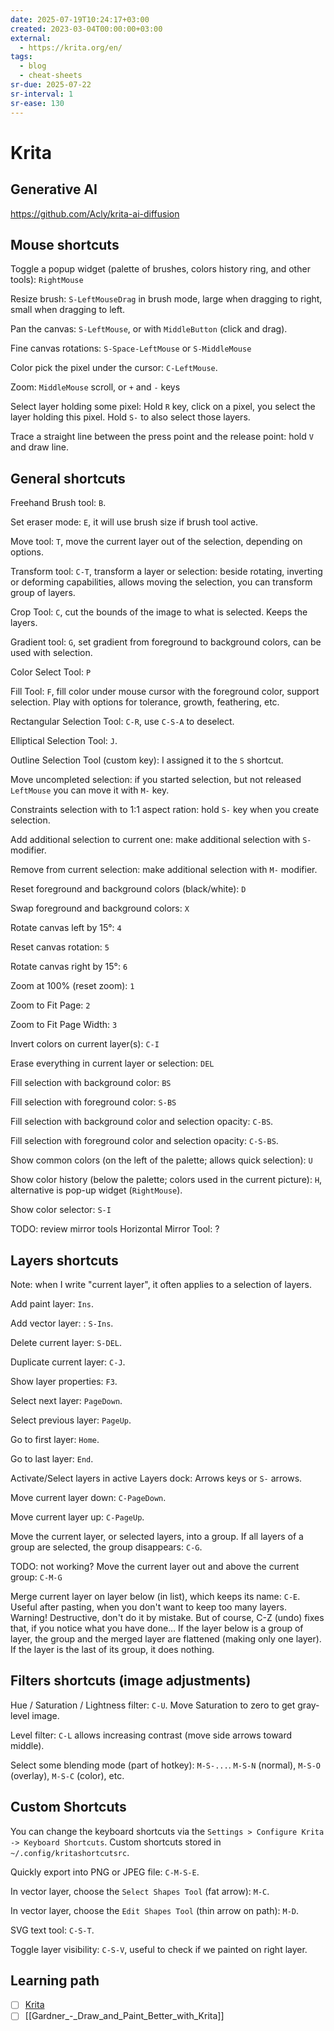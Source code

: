 ```yaml
---
date: 2025-07-19T10:24:17+03:00
created: 2023-03-04T00:00:00+03:00
external:
  - https://krita.org/en/
tags:
  - blog
  - cheat-sheets
sr-due: 2025-07-22
sr-interval: 1
sr-ease: 130
---
```


# Krita

## Generative AI

https://github.com/Acly/krita-ai-diffusion

## Mouse shortcuts

Toggle a popup widget (palette of brushes, colors history ring, and other tools): <wbr class="f"> `RightMouse`

Resize brush: <wbr class="f"> `S-LeftMouseDrag` in brush mode, large when dragging to right, small when dragging to left.

Pan the canvas: <wbr class="f"> `S-LeftMouse`, or with `MiddleButton` (click and drag).

Fine canvas rotations: <wbr class="f"> `S-Space-LeftMouse` or `S-MiddleMouse`

Color pick the pixel under the cursor: <wbr class="f"> `C-LeftMouse`.

Zoom: <wbr class="f"> `MiddleMouse` scroll, or `+` and `-` keys

Select layer holding some pixel: <wbr class="f"> Hold `R` key, click on a pixel, you select the layer holding this pixel. Hold `S-` to also select those layers.

Trace a straight line between the press point and the release point: <wbr class="f"> hold `V` and draw line.

## General shortcuts

Freehand Brush tool: <wbr class="f"> `B`.

Set eraser mode: <wbr class="f"> `E`, it will use brush size if brush tool active.

Move tool: <wbr class="f"> `T`, move the current layer out of the selection, depending on options.

Transform tool: <wbr class="f"> `C-T`, transform a layer or selection: beside rotating, inverting or deforming capabilities, allows moving the selection, you can transform group of layers.

Crop Tool: <wbr class="f"> `C`, cut the bounds of the image to what is selected. Keeps the layers.

Gradient tool: <wbr class="f"> `G`, set gradient from foreground to background colors, can be used with selection.

Color Select Tool: <wbr class="f"> `P`

Fill Tool: <wbr class="f"> `F`, fill color under mouse cursor with the foreground color, support selection. Play with options for tolerance, growth, feathering, etc.

Rectangular Selection Tool: <wbr class="f"> `C-R`, use `C-S-A` to deselect.

Elliptical Selection Tool: <wbr class="f"> `J`.

Outline Selection Tool (custom key): <wbr class="f"> I assigned it to the `S` shortcut.

Move uncompleted selection: <wbr class="f"> if you started selection, but not released `LeftMouse` you can move it with `M-` key.

Constraints selection with to 1:1 aspect ration: <wbr class="f"> hold `S-` key when you create selection.

Add additional selection to current one: <wbr class="f"> make additional selection with `S-` modifier.

Remove from current selection: <wbr class="f"> make additional selection with `M-` modifier.

Reset foreground and background colors (black/white): <wbr class="f"> `D`

Swap foreground and background colors: <wbr class="f"> `X`

Rotate canvas left by 15°: <wbr class="f"> `4`

Reset canvas rotation: <wbr class="f"> `5`

Rotate canvas right by 15°: <wbr class="f"> `6`

Zoom at 100% (reset zoom): <wbr class="f"> `1`

Zoom to Fit Page: <wbr class="f"> `2`

Zoom to Fit Page Width: <wbr class="f"> `3`

Invert colors on current layer(s): <wbr class="f"> `C-I`

Erase everything in current layer or selection: <wbr class="f"> `DEL`

Fill selection with background color: <wbr class="f"> `BS`

Fill selection with foreground color: <wbr class="f"> `S-BS`

Fill selection with background color and selection opacity: <wbr class="f"> `C-BS`.

Fill selection with foreground color and selection opacity: <wbr class="f"> `C-S-BS`.

Show common colors (on the left of the palette; allows quick selection): <wbr class="f"> `U` 

Show color history (below the palette; colors used in the current picture): <wbr class="f"> `H`, alternative is pop-up widget (`RightMouse`).

Show color selector: <wbr class="f"> `S-I`

TODO: review mirror tools
Horizontal Mirror Tool: <wbr class="f"> ?

## Layers shortcuts

Note: when I write "current layer", it often applies to a selection of layers.

Add paint layer: <wbr class="f"> `Ins`.

Add vector layer: : <wbr class="f"> `S-Ins`.

Delete current layer: <wbr class="f"> `S-DEL`.

Duplicate current layer: <wbr class="f"> `C-J`.

Show layer properties: <wbr class="f"> `F3`.

Select next layer: <wbr class="f"> `PageDown`.

Select previous layer: <wbr class="f"> `PageUp`.

Go to first layer: <wbr class="f"> `Home`.

Go to last layer: <wbr class="f"> `End`.

Activate/Select layers in active Layers dock: <wbr class="f"> Arrows keys or `S-` arrows.

Move current layer down: <wbr class="f"> `C-PageDown`.

Move current layer up: <wbr class="f"> `C-PageUp`.

Move the current layer, or selected layers, into a group. If all layers of a group are selected, the group disappears: <wbr class="f"> `C-G`.

TODO: not working?
Move the current layer out and above the current group: <wbr class="f"> `C-M-G`

Merge current layer on layer below (in list), which keeps its name: <wbr class="f"> `C-E`. Useful after pasting, when you don't want to keep too many layers. Warning! Destructive, don't do it by mistake. But of course, C-Z (undo) fixes that, if you notice what you have done… If the layer below is a group of layer, the group and the merged layer are flattened (making only one layer). If the layer is the last of its group, it does nothing.

## Filters shortcuts (image adjustments)

Hue / Saturation / Lightness filter: <wbr class="f"> `C-U`.
Move Saturation to zero to get gray-level image.

Level filter: <wbr class="f"> `C-L` allows increasing contrast (move side arrows toward middle).

Select some blending mode (part of hotkey): <wbr class="f"> `M-S-...`. `M-S-N` (normal), `M-S-O` (overlay), `M-S-C` (color), etc.

## Custom Shortcuts

You can change the keyboard shortcuts via the `Settings > Configure Krita -> Keyboard Shortcuts`. Custom shortcuts stored in `~/.config/kritashortcutsrc`.

Quickly export into PNG or JPEG file: <wbr class="f"> `C-M-S-E`.

In vector layer, choose the `Select Shapes Tool` (fat arrow): <wbr class="f"> `M-C`.

In vector layer, choose the `Edit Shapes Tool` (thin arrow on path): <wbr class="f"> `M-D`.

SVG text tool: <wbr class="f"> `C-S-T`.

Toggle layer visibility: <wbr class="f"> `C-S-V`, useful to check if we painted on right layer.

## Learning path

- [ ] [Krita](https://www.youtube.com/playlist?list=PLhqJJNjsQ7KE3FLHIE31UgmLdcqsZfXTw)
- [ ] [[Gardner_-_Draw_and_Paint_Better_with_Krita]]
